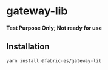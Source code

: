 # gateway-lib

**Test Purpose Only; Not ready for use**

## Installation

```shell script
yarn install @fabric-es/gateway-lib
```
